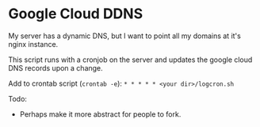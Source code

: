 # Google Cloud DDNS

My server has a dynamic DNS, but I want to point all my domains at it's nginx instance.

This script runs with a cronjob on the server and updates the google cloud DNS records upon a change.

Add to crontab script (`crontab -e`): `* * * * * <your dir>/logcron.sh`

Todo:
-   Perhaps make it more abstract for people to fork.
